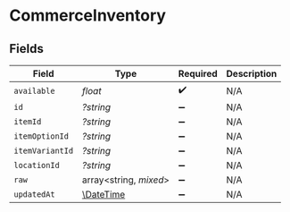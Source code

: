 # CommerceInventory


## Fields

| Field                                                         | Type                                                          | Required                                                      | Description                                                   |
| ------------------------------------------------------------- | ------------------------------------------------------------- | ------------------------------------------------------------- | ------------------------------------------------------------- |
| `available`                                                   | *float*                                                       | :heavy_check_mark:                                            | N/A                                                           |
| `id`                                                          | *?string*                                                     | :heavy_minus_sign:                                            | N/A                                                           |
| `itemId`                                                      | *?string*                                                     | :heavy_minus_sign:                                            | N/A                                                           |
| `itemOptionId`                                                | *?string*                                                     | :heavy_minus_sign:                                            | N/A                                                           |
| `itemVariantId`                                               | *?string*                                                     | :heavy_minus_sign:                                            | N/A                                                           |
| `locationId`                                                  | *?string*                                                     | :heavy_minus_sign:                                            | N/A                                                           |
| `raw`                                                         | array<string, *mixed*>                                        | :heavy_minus_sign:                                            | N/A                                                           |
| `updatedAt`                                                   | [\DateTime](https://www.php.net/manual/en/class.datetime.php) | :heavy_minus_sign:                                            | N/A                                                           |